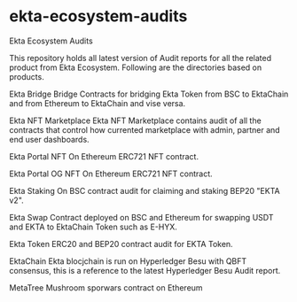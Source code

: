 # ekta-ecosystem-audits
Ekta Ecosystem Audits

This repository holds all latest version of Audit reports for all the related product from Ekta Ecosystem.
Following are the directories based on products.

Ekta Bridge
Bridge Contracts for bridging Ekta Token from BSC to EktaChain and from Ethereum to EktaChain and vise versa. 

Ekta NFT Marketplace 
Ekta NFT Marketplace contains audit of all the contracts that control how currented marketplace with admin, partner and end user dashboards.

Ekta Portal NFT 
On Ethereum ERC721 NFT contract.

Ekta Portal OG NFT
On Ethereum ERC721 NFT contract.

Ekta Staking
On BSC contract audit for claiming and staking BEP20 "EKTA v2".

Ekta Swap
Contract deployed on BSC and Ethereum for swapping USDT and EKTA to EktaChain Token such as E-HYX.

Ekta Token
ERC20 and BEP20 contract audit for EKTA Token.

EktaChain
Ekta blocjchain is run on Hyperledger Besu with QBFT consensus, this is a reference to the latest Hyperledger Besu Audit report.

MetaTree
Mushroom sporwars contract on Ethereum
